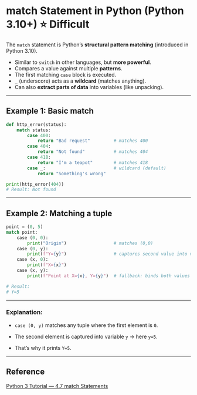 # match Statement in Python (Python 3.10+) ⭐ Difficult

The `match` statement is Python’s **structural pattern matching** (introduced in Python 3.10).

- Similar to `switch` in other languages, but **more powerful**.  
- Compares a value against multiple **patterns**.  
- The first matching `case` block is executed.  
- `_` (underscore) acts as a **wildcard** (matches anything).  
- Can also **extract parts of data** into variables (like unpacking).  

---

## Example 1: Basic match
```python
def http_error(status):
    match status:
        case 400:
            return "Bad request"         # matches 400
        case 404:
            return "Not found"           # matches 404
        case 418:
            return "I'm a teapot"        # matches 418
        case _:                          # wildcard (default)
            return "Something's wrong"

print(http_error(404))
# Result: Not found
```
--- 

## Example 2: Matching a tuple
```python
point = (0, 5)
match point:
    case (0, 0):
        print("Origin")                  # matches (0,0)
    case (0, y):
        print(f"Y={y}")                  # captures second value into variable y
    case (x, 0):
        print(f"X={x}")
    case (x, y):
        print(f"Point at X={x}, Y={y}")  # fallback: binds both values

# Result:
# Y=5

```
--- 
### Explanation:

- `case (0, y)` matches any tuple where the first element is `0`.

- The second element is captured into variable `y` → here `y=5`.

- That’s why it prints `Y=5`.

----
## Reference
[Python 3 Tutorial — 4.7 match Statements](https://docs.python.org/3/tutorial/controlflow.html?utm_source=chatgpt.com#match-statements)
